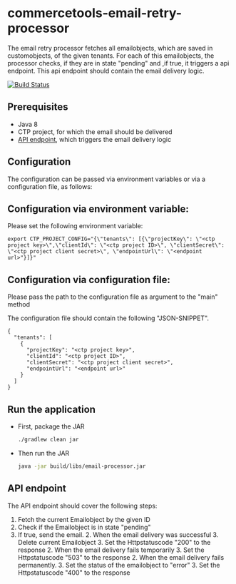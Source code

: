 # commercetools-email-retry-processor

 The email retry processor fetches all emailobjects, which are saved in customobjects,  of the given tenants. For each
 of this emailobjects, the processor checks, if they are in state "pending" and ,if true, it triggers a api endpoint. 
 This api endpoint should contain the email delivery logic.

[![Build Status](https://travis-ci.org/commercetools/commercetools-email-retry-processor.svg?branch=create_cronjob)](https://travis-ci.org/commercetools/commercetools-email-retry-processor)

<!-- END doctoc generated TOC please keep comment here to allow auto update -->

## Prerequisites
 
 - Java 8
 - CTP project, for which the email should be delivered
 - [API endpoint](#api-endpoint), which triggers the email delivery logic
 
## Configuration
 
The configuration can be passed via environment variables or via a configuration file, as follows:

##  Configuration via environment variable:

Please set the following environment variable:

```
export CTP_PROJECT_CONFIG="{\"tenants\": [{\"projectKey\": \"<ctp project key>\",\"clientId\": \"<ctp project ID>\", \"clientSecret\": \"<ctp project client secret>\", \"endpointUrl\": \"<endpoint url>"}]}"
```
##  Configuration via configuration file: 

Please pass the path to the configuration file as argument to the "main" method
 
The configuration file should contain the following "JSON-SNIPPET".
 ```
 {
   "tenants": [
     {
       "projectKey": "<ctp project key>",
       "clientId": "<ctp project ID>",
       "clientSecret": "<ctp project client secret>",
       "endpointUrl": "<endpoint url>" 
     }
   ]
 }
   ```  



## Run the application   
 
 - First, package the JAR
   ```bash
   ./gradlew clean jar
   ```
 - Then run the JAR
   ```bash
   java -jar build/libs/email-processor.jar
   ```   

## API endpoint 

The API endpoint should cover the following steps:

1. Fetch the current Emailobject by the given ID
1. Check if the Emailobject is in state "pending"
1. If true, send the email.
    2. When the email delivery was successful
        3. Delete current Emailobject
        3. Set the Httpstatuscode "200" to the response
    2. When the email delivery fails temporarily
        3. Set the Httpstatuscode "503" to the response
    2. When the email delivery fails permanently.
        3. Set the status of the emailobject to "error"
        3. Set the Httpstatuscode "400" to the response

